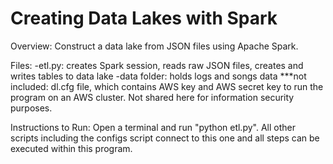# Creating Data Lakes with Spark

Overview: Construct a data lake from JSON files using Apache Spark.

Files:
-etl.py: creates Spark session, reads raw JSON files, creates and writes tables to data lake
-data folder: holds logs and songs data
***not included: dl.cfg file, which contains AWS key and AWS secret key to run the program on an AWS cluster. Not shared here for information security purposes.

Instructions to Run:
Open a terminal and run "python etl.py".  All other scripts including the configs script connect to this one and all steps can be executed within this program.


